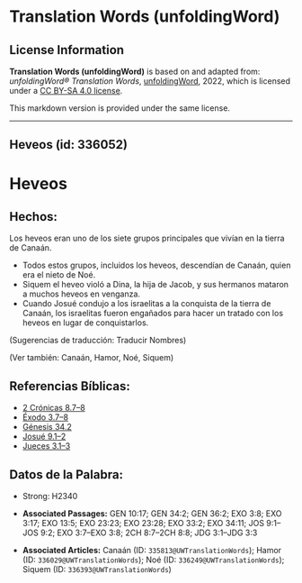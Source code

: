 # Translation Words (unfoldingWord)

## License Information

**Translation Words (unfoldingWord)** is based on and adapted from: _unfoldingWord® Translation Words_, [unfoldingWord](https://unfoldingword.org/utw), 2022, which is licensed under a [CC BY-SA 4.0 license](https://creativecommons.org/licenses/by-sa/4.0/legalcode.en).

This markdown version is provided under the same license.



--------------------------------

## Heveos (id: 336052)

Heveos
======

Hechos:
-------

Los heveos eran uno de los siete grupos principales que vivían en la tierra de Canaán.

* Todos estos grupos, incluidos los heveos, descendían de Canaán, quien era el nieto de Noé.
* Siquem el heveo violó a Dina, la hija de Jacob, y sus hermanos mataron a muchos heveos en venganza.
* Cuando Josué condujo a los israelitas a la conquista de la tierra de Canaán, los israelitas fueron engañados para hacer un tratado con los heveos en lugar de conquistarlos.

(Sugerencias de traducción: Traducir Nombres)

(Ver también: Canaán, Hamor, Noé, Siquem)

Referencias Bíblicas:
---------------------

* [2 Crónicas 8\.7–8](https://ref.ly/2Chr8:7-2Chr8:8)
* [Éxodo 3\.7–8](https://ref.ly/Exod3:7-Exod3:8)
* [Génesis 34\.2](https://ref.ly/Gen34:2)
* [Josué 9\.1–2](https://ref.ly/Josh9:1-Josh9:2)
* [Jueces 3\.1–3](https://ref.ly/Judg3:1-Judg3:3)

Datos de la Palabra:
--------------------

* Strong: H2340

* **Associated Passages:** GEN 10:17; GEN 34:2; GEN 36:2; EXO 3:8; EXO 3:17; EXO 13:5; EXO 23:23; EXO 23:28; EXO 33:2; EXO 34:11; JOS 9:1–JOS 9:2; EXO 3:7–EXO 3:8; 2CH 8:7–2CH 8:8; JDG 3:1–JDG 3:3
* **Associated Articles:** Canaán (ID: `335813@UWTranslationWords`); Hamor (ID: `336029@UWTranslationWords`); Noé (ID: `336249@UWTranslationWords`); Siquem (ID: `336393@UWTranslationWords`)

